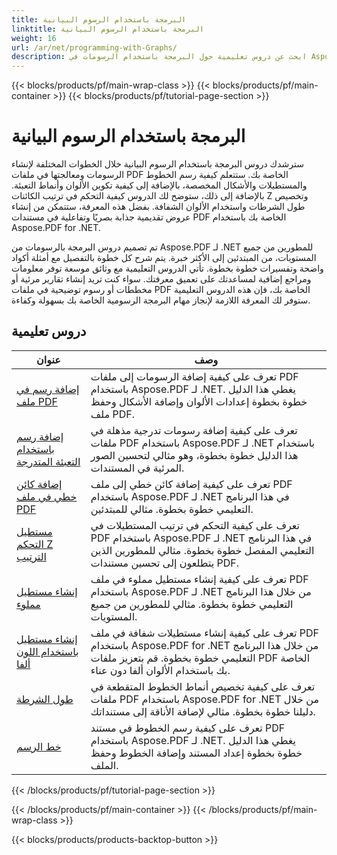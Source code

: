 ```yaml
---
title: البرمجة باستخدام الرسوم البيانية
linktitle: البرمجة باستخدام الرسوم البيانية
weight: 16
url: /ar/net/programming-with-Graphs/
description: ابحث عن دروس تعليمية حول البرمجة باستخدام الرسومات في Aspose.PDF for .NET. تعرّف على كيفية إنشاء الرسومات وتخصيصها في مستندات PDF الخاصة بك.
---
```


{{< blocks/products/pf/main-wrap-class >}}
{{< blocks/products/pf/main-container >}}
{{< blocks/products/pf/tutorial-page-section >}}

# البرمجة باستخدام الرسوم البيانية

سترشدك دروس البرمجة باستخدام الرسوم البيانية خلال الخطوات المختلفة لإنشاء الرسومات ومعالجتها في ملفات PDF الخاصة بك. ستتعلم كيفية رسم الخطوط والمستطيلات والأشكال المخصصة، بالإضافة إلى كيفية تكوين الألوان وأنماط التعبئة. بالإضافة إلى ذلك، ستوضح لك الدروس كيفية التحكم في ترتيب الكائنات Z وتخصيص طول الشرطات واستخدام الألوان الشفافة. بفضل هذه المعرفة، ستتمكن من إنشاء عروض تقديمية جذابة بصريًا وتفاعلية في مستندات PDF الخاصة بك باستخدام Aspose.PDF for .NET.

تم تصميم دروس البرمجة بالرسومات من Aspose.PDF لـ .NET للمطورين من جميع المستويات، من المبتدئين إلى الأكثر خبرة. يتم شرح كل خطوة بالتفصيل مع أمثلة أكواد واضحة وتفسيرات خطوة بخطوة. تأتي الدروس التعليمية مع وثائق موسعة توفر معلومات ومراجع إضافية لمساعدتك على تعميق معرفتك. سواء كنت تريد إنشاء تقارير مرئية أو مخططات أو رسوم توضيحية في ملفات PDF الخاصة بك، فإن هذه الدروس التعليمية ستوفر لك المعرفة اللازمة لإنجاز مهام البرمجة الرسومية الخاصة بك بسهولة وكفاءة.

## دروس تعليمية
| عنوان | وصف |
| --- | --- | 
| [إضافة رسم في ملف PDF](./add-drawing/) | تعرف على كيفية إضافة الرسومات إلى ملفات PDF باستخدام Aspose.PDF لـ .NET. يغطي هذا الدليل خطوة بخطوة إعدادات الألوان وإضافة الأشكال وحفظ ملف PDF. |  
| [إضافة رسم باستخدام التعبئة المتدرجة](./add-drawing-with-gradient-fill/) | تعرف على كيفية إضافة رسومات تدرجية مذهلة في ملفات PDF باستخدام Aspose.PDF لـ .NET باستخدام هذا الدليل خطوة بخطوة، وهو مثالي لتحسين الصور المرئية في المستندات. |  
| [إضافة كائن خطي في ملف PDF](./add-line-object/) | تعرف على كيفية إضافة كائن خطي إلى ملف PDF باستخدام Aspose.PDF لـ .NET في هذا البرنامج التعليمي خطوة بخطوة. مثالي للمبتدئين. |  
| [مستطيل التحكم Z الترتيب](./control-rectangle-z-order/) | تعرف على كيفية التحكم في ترتيب المستطيلات في PDF باستخدام Aspose.PDF لـ .NET في هذا البرنامج التعليمي المفصل خطوة بخطوة. مثالي للمطورين الذين يتطلعون إلى تحسين مستندات PDF. |  
| [إنشاء مستطيل مملوء](./create-filled-rectangle/) | تعرف على كيفية إنشاء مستطيل مملوء في ملف PDF باستخدام Aspose.PDF لـ .NET من خلال هذا البرنامج التعليمي خطوة بخطوة. مثالي للمطورين من جميع المستويات. |  
| [إنشاء مستطيل باستخدام اللون ألفا](./create-rectangle-with-alpha-color/) | تعرف على كيفية إنشاء مستطيلات شفافة في ملف PDF باستخدام Aspose.PDF for .NET من خلال هذا البرنامج التعليمي خطوة بخطوة. قم بتعزيز ملفات PDF الخاصة بك باستخدام الألوان ألفا دون عناء. |  
| [طول الشرطة](./dash-length/) | تعرف على كيفية تخصيص أنماط الخطوط المتقطعة في ملفات PDF باستخدام Aspose.PDF for .NET من خلال دليلنا خطوة بخطوة. مثالي لإضافة الأناقة إلى مستنداتك. |  
| [خط الرسم](./drawing-line/) | تعرف على كيفية رسم الخطوط في مستند PDF باستخدام Aspose.PDF لـ .NET. يغطي هذا الدليل خطوة بخطوة إعداد المستند وإضافة الخطوط وحفظ الملف. |  
{{< /blocks/products/pf/tutorial-page-section >}}

{{< /blocks/products/pf/main-container >}}
{{< /blocks/products/pf/main-wrap-class >}}

{{< blocks/products/products-backtop-button >}}
